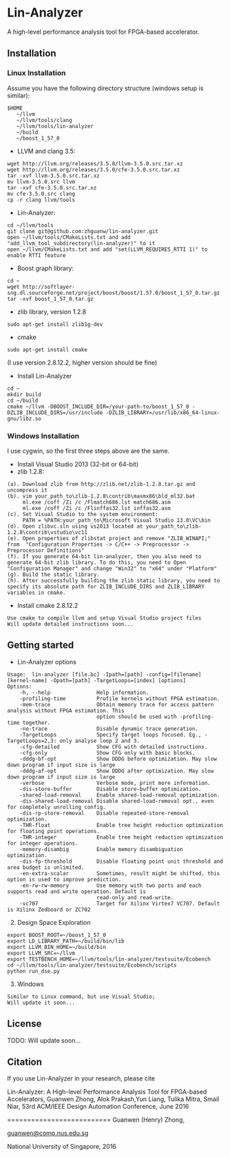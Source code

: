 # Lin-Analyzer

A high-level performance analysis tool for FPGA-based accelerator.

## Installation
### Linux Installation

Assume you have the following directory structure (windows setup is similar):
```
$HOME
   ~/llvm
   ~/llvm/tools/clang
   ~/llvm/tools/lin-analyzer
   ~/build
   ~/boost_1_57_0
```

* LLVM and clang 3.5: 

```
wget http://llvm.org/releases/3.5.0/llvm-3.5.0.src.tar.xz
wget http://llvm.org/releases/3.5.0/cfe-3.5.0.src.tar.xz
tar -xvf llvm-3.5.0.src.tar.xz
mv llvm-3.5.0.src llvm
tar -xvf cfe-3.5.0.src.tar.xz
mv cfe-3.5.0.src clang
cp -r clang llvm/tools
```

* Lin-Analyzer:

```
cd ~/llvm/tools
git clone git@github.com:zhguanw/lin-analyzer.git
open ~/llvm/tools/CMakeLists.txt and add "add_llvm_tool_subdirectory(lin-analyzer)" to it
open ~/llvm/CMakeLists.txt and add "set(LLVM_REQUIRES_RTTI 1)" to enable RTTI feature
```

* Boost graph library: 

```
cd ~
wget http://softlayer-sng.dl.sourceforge.net/project/boost/boost/1.57.0/boost_1_57_0.tar.gz
tar -xvf boost_1_57_0.tar.gz
```

* zlib library, version 1.2.8

```
sudo apt-get install zlib1g-dev
```

* cmake

```
sudo apt-get install cmake
```
(I use version 2.8.12.2, higher version should be fine)

* Install Lin-Analyzer
```
cd ~
mkdir build
cd ~/build
cmake ~/llvm -DBOOST_INCLUDE_DIR=/your-path-to/boost_1_57_0 -DZLIB_INCLUDE_DIRS=/usr/include -DZLIB_LIBRARY=/usr/lib/x86_64-linux-gnu/libz.so
```

### Windows Installation
I use cygwin, so the first three steps above are the same.

* Install Visual Studio 2013 (32-bit or 64-bit)
* zlib 1.2.8:
```
(a). Download zlib from http://zlib.net/zlib-1.2.8.tar.gz and uncompress it
(b). vim your_path_to\zlib-1.2.8\contrib\masmx86\bld_ml32.bat
     ml.exe /coff /Zi /c /Flmatch686.lst match686.asm
     ml.exe /coff /Zi /c /Flinffas32.lst inffas32.asm
(c). Set Visual Studio to the system environment:
     PATH = %PATH:your_path_to\Microsoft Visual Studio 13.0\VC\bin
(d). Open zlibvc.sln using vs2013 located at your_path_to\zlib-1.2.8\contrib\vstudio\vc11
(e). Open properties of zlibstat project and remove "ZLIB_WINAPI;" from  "Configuration Properties -> C/C++ -> Preprocessor -> Preprocessor Definitions"
(f). If you generate 64-bit lin-analyzer, then you also need to generate 64-bit zlib library. To do this, you need to Open "Configuration Manager" and change "Win32" to "x64" under "Platform"
(g). Build the static library. 
(h). After successfully building the zlib static library, you need to specify its absolute path for ZLIB_INCLUDE_DIRS and ZLIB_LIBRARY variables in cmake.
```

* Install cmake 2.8.12.2
```
Use cmake to compile llvm and setup Visual Studio project files
Will update detailed instructions soon...
```

## Getting started
* Lin-Analyzer options
```
Usage:	lin-analyzer [file.bc] -Ipath=[path] -config=[filename] [kernel-name] -Opath=[path] -TargetLoops=[index] [options]
Options:
	-h, --help               Help information.
	-profiling-time          Profile kernels without FPGA estimation.
	-mem-trace               Obtain memory trace for access pattern analysis without FPGA estimation. This
	                         option should be used with -profiling-time together.
	-no-trace                Disable dynamic trace generation.
	-TargetLoops             Specify target loops focused. Eg., -TargetLoops=2,3: only analyse loop 2 and 3.
	-cfg-detailed            Show CFG with detailed instructions.
	-cfg-only                Show CFG only with basic blocks.
	-dddg-bf-opt             Show DDDG before optimization. May slow down program if input size is large
	-dddg-af-opt             Show DDDG after optimization. May slow down program if input size is large
	-verbose                 Verbose mode, print more information.
	-dis-store-buffer        Disable store-buffer optimization.
	-shared-load-removal     Enable shared-load-removal optimization.
	-dis-shared-load-removal Disable shared-load-removal opt., even for completely unrolling config.
	-dis-rp-store-removal    Disable repeated-store-removal optimization.
	-THR-float               Enable tree height reduction optimization for floating point operations.
	-THR-integer             Enable tree height reduction optimization for integer operations.
	-memory-disambig         Enable memory disambiguation optimization.
	-dis-fp-threshold        Disable floating point unit threshold and area budget is unlimited.
	-en-extra-scalar         Sometimes, result might be shifted, this option is used to improve prediction.
	-en-rw-rw-memory         Use memory with two ports and each supports read and write operation. Default is
	                         read-only and read-write.
	-vc707                   Target for Xilinx Virtex7 VC707. Default is Xilinx Zedboard or ZC702
```

2. Design Space Exploration
```
export BOOST_ROOT=~/boost_1_57_0
export LD_LIBRARY_PATH=~/build/bin/lib
export LLVM_BIN_HOME=~/build/bin
export LLVM_SRC=~/llvm
export TESTBENCH_HOME=~/llvm/tools/lin-analyzer/testsuite/Ecobench
cd ~/llvm/tools/lin-analyzer/testsuite/Ecobench/scripts
python run_dse.py
```

3. Windows
```
Similar to Linux command, but use Visual Studio;
Will update it soon...
```

## License

TODO: Will update soon...

## Citation

If you use Lin-Analyzer in your research, please cite

Lin-Analyzer: A High-level Performance Analysis Tool for FPGA-based Accelerators,
Guanwen Zhong, Alok Prakash,Yun Liang, Tulika Mitra, Smail Niar,
53rd ACM/IEEE Design Automation Conference, June 2016

==========================
Guanwen (Henry) Zhong,

guanwen@comp.nus.edu.sg

National University of Singapore, 2016
